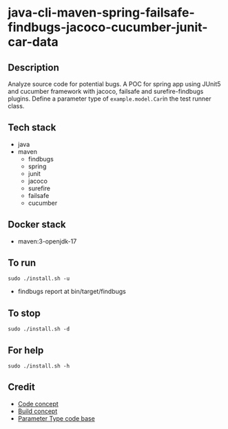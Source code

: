 # java-cli-maven-spring-failsafe-findbugs-jacoco-cucumber-junit-car-data

## Description
Analyze source code for potential bugs.
A POC for spring app using JUnit5
and cucumber framework with jacoco, failsafe
and surefire-findbugs plugins. Define a parameter
type of `example.model.Car`in the test
runner class.

## Tech stack
- java
- maven
	- findbugs
  - spring
  - junit
  - jacoco
  - surefire
  - failsafe
  - cucumber

## Docker stack
- maven:3-openjdk-17

## To run
`sudo ./install.sh -u`
- findbugs report at bin/target/findbugs

## To stop
`sudo ./install.sh -d`

## For help
`sudo ./install.sh -h`

## Credit
- [Code concept](https://stackoverflow.com/questions/67847818/maven-junit-5-cucumber-not-running-tests)
- [Build concept](https://github.com/citrusframework/citrus-samples/blob/main/samples-junit/sample-junit5/pom.xml)
- [Parameter Type code base](https://thepracticaldeveloper.com/cucumber-guide-3-step-definitions-state/)
